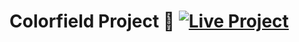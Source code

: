 # Colorfield Project 🦕 [![Live Project](https://shields.io/badge/-LIVE%20PROJECT-black)](https://colorfield.vercel.app)
